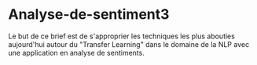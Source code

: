 # Analyse-de-sentiment3
Le but de ce brief est de s'approprier les techniques les plus abouties aujourd'hui autour du "Transfer Learning" dans le domaine de la NLP avec une application en analyse de sentiments.

